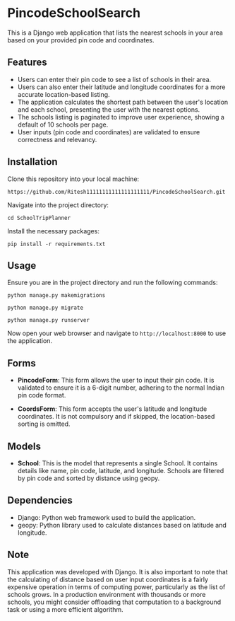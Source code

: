 # PincodeSchoolSearch

This is a Django web application that lists the nearest schools in your area based on your provided pin code and coordinates.

## Features

- Users can enter their pin code to see a list of schools in their area.
- Users can also enter their latitude and longitude coordinates for a more accurate location-based listing.
- The application calculates the shortest path between the user's location and each school, presenting the user with the nearest options.
- The schools listing is paginated to improve user experience, showing a default of 10 schools per page.
- User inputs (pin code and coordinates) are validated to ensure correctness and relevancy.

## Installation

Clone this repository into your local machine:

```
https://github.com/Ritesh11111111111111111111/PincodeSchoolSearch.git
```

Navigate into the project directory:

```
cd SchoolTripPlanner
```

Install the necessary packages:

```
pip install -r requirements.txt
```

## Usage

Ensure you are in the project directory and run the following commands:

```
python manage.py makemigrations

python manage.py migrate

python manage.py runserver
```

Now open your web browser and navigate to `http://localhost:8000` to use the application.

## Forms

- **PincodeForm**: This form allows the user to input their pin code. It is validated to ensure it is a 6-digit number, adhering to the normal Indian pin code format.

- **CoordsForm**: This form accepts the user's latitude and longitude coordinates. It is not compulsory and if skipped, the location-based sorting is omitted.

## Models

- **School**: This is the model that represents a single School. It contains details like name, pin code, latitude, and longitude. Schools are filtered by pin code and sorted by distance using geopy.

## Dependencies

- Django: Python web framework used to build the application.
- geopy: Python library used to calculate distances based on latitude and longitude.
  
## Note
This application was developed with Django. It is also important to note that the calculating of distance based on user input coordinates is a fairly expensive operation in terms of computing power, particularly as the list of schools grows. In a production environment with thousands or more schools, you might consider offloading that computation to a background task or using a more efficient algorithm.

